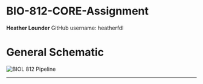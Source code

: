 # BIO-812-CORE-Assignment
**Heather Lounder**
GitHub username: heatherfdl

# General Schematic
![BIOL 812 Pipeline](https://user-images.githubusercontent.com/93452618/159185331-139713e7-4e02-496f-a418-d9ef721fee67.png)

***

